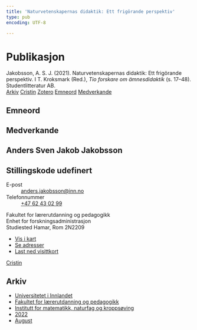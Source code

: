 ```yaml
---
title: 'Naturvetenskapernas didaktik: Ett frigörande perspektiv'
type: pub
encoding: UTF-8

---
```

<h1>Publikasjon</h1>
<article id="csl-bib-container-HTBSGF3R" class="csl-bib-container">
  <div class="csl-bib-body"> <div class="csl-entry">Jakobsson, A. S. J. (2021). Naturvetenskapernas didaktik: Ett frigörande perspektiv. I T. Kroksmark (Red.), <i>Tio forskare om ämnesdidaktik</i> (s. 17–48). Studentlitteratur AB.</div> </div>
  <div class="csl-bib-buttons">
    <a href="#taxonomy-article-HTBSGF3R" alt="archive" class="csl-bib-button">Arkiv</a>
    <a href="https://app.cristin.no/results/show.jsf?id=2047177" alt="Cristin" class="csl-bib-button">Cristin</a>
    <a href="http://zotero.org/groups/5881554/items/HTBSGF3R" alt="Zotero" class="csl-bib-button">Zotero</a>
    <a href="#keywords-article-HTBSGF3R" alt="keywords" class="csl-bib-button">Emneord</a>
    <a href="#contributors-article-HTBSGF3R" alt="contributors" class="csl-bib-button">Medverkande</a>
  </div>
  <div id="csl-bib-meta-container-HTBSGF3R"></div>
</article>
<div id="csl-bib-meta-HTBSGF3R" class="csl-bib-meta">
  <article id="keywords-article-HTBSGF3R" class="keywords-article">
    <h1>Emneord</h1>
    
  </article>
  <article id="contributors-article-HTBSGF3R" class="contributors-article">
    <h1>Medverkande</h1>
    <div class="personas"> <div class="vrtx-hinn-person-card"> <div class="photo"> <i class="lar la-user-circle missing-person"></i> </div> <div class="info"> <hgroup><h1>Anders Sven Jakob Jakobsson</h1> <h2>Stillingskode udefinert</h2> </hgroup><dl> <dt>E-post</dt> <dd> <a href="mailto:anders.jakobsson@inn.no">anders.jakobsson@inn.no</a> </dd> <dt>Telefonnummer</dt> <dd><a href="tel:+4762430299"> +47 62 43 02 99 </a></dd> </dl> <p> Fakultet for lærerutdanning og pedagogikk<br> Enhet for forskningsadministrasjon<br> Studiested Hamar, Rom 2N2209 </p> <ul class="vrtx-hinn-links"> <li><a href="https://www.google.com/maps?q=60.79677,11.07358">Vis i kart</a></li> <li><a href="https://www.inn.no/finn-en-ansatt/anders-jakobsson.html#vrtx-hinn-addresses">Se adresser</a></li> <li><a href="https://www.inn.no/finn-en-ansatt/anders-jakobsson.html?vrtx=vcf">Last ned visittkort</a></li> </ul> </div> </div> <a href="https://app.cristin.no/persons/show.jsf?id=1314928" alt="Cristin URL" class="personas-cristin">Cristin</a> </div>
  </article>
  <article id="taxonomy-article-HTBSGF3R" class="taxonomy-article">
    <h1>Arkiv</h1>
    <ul>
      <li>
        <a href="/nn/archive/?key=3DCRN523">Universitetet i Innlandet</a>
      </li>
      <li>
        <a href="/nn/archive/?key=WYNZA47F">Fakultet for lærerutdanning og pedagogikk</a>
      </li>
      <li>
        <a href="/nn/archive/?key=LLA4BC9U">Institutt for matematikk, naturfag og kroppsøving</a>
      </li>
      <li>
        <a href="/nn/archive/?key=CLB5ZGMT">2022</a>
      </li>
      <li>
        <a href="/nn/archive/?key=J5XBBKKN">August</a>
      </li>
    </ul>
  </article>
</div>
